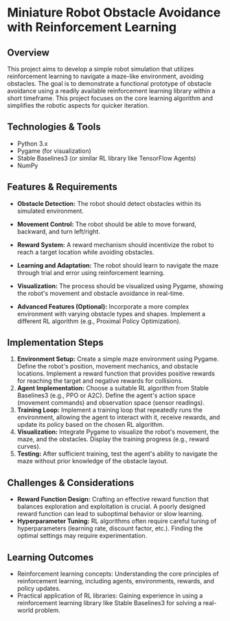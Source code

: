 #  Miniature Robot Obstacle Avoidance with Reinforcement Learning

## Overview
This project aims to develop a simple robot simulation that utilizes reinforcement learning to navigate a maze-like environment, avoiding obstacles. The goal is to demonstrate a functional prototype of obstacle avoidance using a readily available reinforcement learning library within a short timeframe.  This project focuses on the core learning algorithm and simplifies the robotic aspects for quicker iteration.

## Technologies & Tools
- Python 3.x
- Pygame (for visualization)
- Stable Baselines3 (or similar RL library like TensorFlow Agents)
- NumPy

## Features & Requirements
- **Obstacle Detection:** The robot should detect obstacles within its simulated environment.
- **Movement Control:** The robot should be able to move forward, backward, and turn left/right.
- **Reward System:** A reward mechanism should incentivize the robot to reach a target location while avoiding obstacles.
- **Learning and Adaptation:** The robot should learn to navigate the maze through trial and error using reinforcement learning.
- **Visualization:**  The process should be visualized using Pygame, showing the robot's movement and obstacle avoidance in real-time.

- **Advanced Features (Optional):** Incorporate a more complex environment with varying obstacle types and shapes. Implement a different RL algorithm (e.g., Proximal Policy Optimization).

## Implementation Steps
1. **Environment Setup:** Create a simple maze environment using Pygame. Define the robot's position, movement mechanics, and obstacle locations.  Implement a reward function that provides positive rewards for reaching the target and negative rewards for collisions.
2. **Agent Implementation:** Choose a suitable RL algorithm from Stable Baselines3 (e.g., PPO or A2C). Define the agent's action space (movement commands) and observation space (sensor readings).
3. **Training Loop:** Implement a training loop that repeatedly runs the environment, allowing the agent to interact with it, receive rewards, and update its policy based on the chosen RL algorithm.
4. **Visualization:** Integrate Pygame to visualize the robot's movement, the maze, and the obstacles. Display the training progress (e.g., reward curves).
5. **Testing:** After sufficient training, test the agent's ability to navigate the maze without prior knowledge of the obstacle layout.


## Challenges & Considerations
- **Reward Function Design:** Crafting an effective reward function that balances exploration and exploitation is crucial.  A poorly designed reward function can lead to suboptimal behavior or slow learning.
- **Hyperparameter Tuning:** RL algorithms often require careful tuning of hyperparameters (learning rate, discount factor, etc.). Finding the optimal settings may require experimentation.

## Learning Outcomes
- Reinforcement learning concepts: Understanding the core principles of reinforcement learning, including agents, environments, rewards, and policy updates.
- Practical application of RL libraries: Gaining experience in using a reinforcement learning library like Stable Baselines3 for solving a real-world problem.

